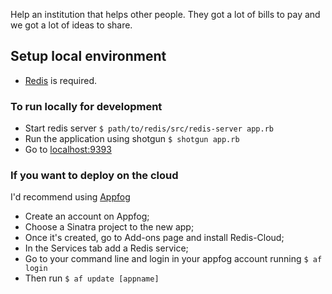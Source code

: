 Help an institution that helps other people. They got a lot of bills to pay and we got a lot of ideas to share.

## Setup local environment

 - [Redis](http://redis.io/download) is required.

### To run locally for development

 - Start redis server `$ path/to/redis/src/redis-server app.rb`
 - Run the application using shotgun `$ shotgun app.rb`
 - Go to [localhost:9393](http://localhost:9393)

### If you want to deploy on the cloud

I'd recommend using [Appfog](http://appfog.com)

 - Create an account on Appfog;
 - Choose a Sinatra project to the new app;
 - Once it's created, go to Add-ons page and install Redis-Cloud;
 - In the Services tab add a Redis service;
 - Go to your command line and login in your appfog account running `$ af login`
 - Then run `$ af update [appname]`
 
